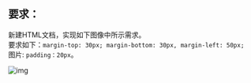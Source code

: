 ## 要求：     

新建HTML文档，实现如下图像中所示需求。  
要求如下：`margin-top: 30px; margin-bottom: 30px, margin-left: 50px;`   
图片: `padding：20px`。

![img](http://xxionphotos.oss-cn-beijing.aliyuncs.com/18-7-1/75203901.jpg)
